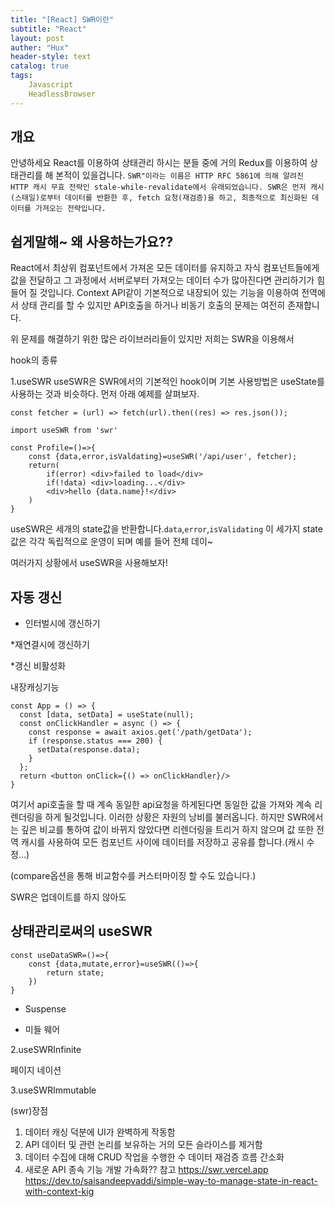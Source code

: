 ```yaml
---
title: "[React] SWR이란"
subtitle: "React"
layout: post
auther: "Hux"
header-style: text
catalog: true
tags:
    Javascript
    HeadlessBrowser
---
```


개요
---
안녕하세요 React를 이용하여 상태관리 하시는 분들 중에 거의 Redux를 이용하여 상태관리를 해 본적이 있을겁니다.
`SWR"이라는 이름은 HTTP RFC 5861에 의해 알려진 HTTP 캐시 무효 전략인 stale-while-revalidate에서 유래되었습니다. SWR은 먼저 캐시(스태일)로부터 데이터를 반환한 후, fetch 요청(재검증)을 하고, 최종적으로 최신화된 데이터를 가져오는 전략입니다.`

쉽게말해~
왜 사용하는가요??
---
React에서 최상위 컴포넌트에서 가져온 모든 데이터를 유지하고 자식 컴포넌트들에게 값을 전달하고 그 과정에서 서버로부터 가져오는 데이터 수가 많아진다면 관리하기가 힘들어 질 것입니다.
Context API같이 기본적으로 내장되어 있는 기능을 이용하여 전역에서 상태 관리를 할 수 있지만 API호출을 하거나
비동기 호출의 문제는 여전히 존재합니다.

위 문제를 해결하기 위한 많은 라이브러리들이 있지만 저희는 SWR을 이용해서 

hook의 종류

1.useSWR
useSWR은 SWR에서의 기본적인 hook이며 기본 사용방법은 useState를 사용하는 것과 비슷하다.
먼저 아래 예제를 살펴보자.
```tsx
const fetcher = (url) => fetch(url).then((res) => res.json());

import useSWR from 'swr'

const Profile=()=>{
    const {data,error,isValdating}=useSWR('/api/user', fetcher);
    return(
        if(error) <div>failed to load</div>
        if(!data) <div>loading...</div>
        <div>hello {data.name}!</div>
    )
}
```

useSWR은 세개의 state값을 반환합니다.`data`,`error`,`isValidating` 
이 세가지 state값은 각각 독립적으로 운영이 되며 예를 들어 전체 데이~

여러가지 상황에서 useSWR을 사용해보자!

자동 갱신
---
* 인터벌시에 갱신하기



*재연결시에 갱신하기

*갱신 비활성화


내장캐싱기능

```tsx
const App = () => {
  const [data, setData] = useState(null);
  const onClickHandler = async () => {
    const response = await axios.get('/path/getData');
    if (response.status === 200) {
      setData(response.data);
    }
  };
  return <button onClick={() => onClickHandler}/>
}
```
여기서 api호출을 할 때 계속 동일한 api요청을 하게된다면 동일한 값을 가져와 계속 리렌더링을 하게 될것입니다.
이러한 상황은 자원의 낭비를 불러옵니다.
하지만 SWR에서는 깊은 비교를 통하여 값이 바뀌지 않았다면 리렌더링을 트리거 하지 않으며 값 또한 전역 캐시를 사용하여
모든 컴포넌트 사이에 데이터를 저장하고 공유를 합니다.(캐시 수정...)

(compare옵션을 통해 비교함수를 커스터마이징 할 수도 있습니다.)


SWR은 업데이트를 하지 않아도 


상태관리로써의 useSWR
---

```tsx
const useDataSWR=()=>{
    const {data,mutate,error}=useSWR(()=>{
        return state;
    })
}
```


* Suspense

* 미들 웨어


2.useSWRInfinite

페이지 네이션


3.useSWRImmutable




(swr)장점
1. 데이터 캐싱 덕분에 UI가 완벽하게 작동함
2. API 데이터 및 관련 논리를 보유하는 거의 모든 슬라이스를 제거함
3. 데이터 수집에 대해 CRUD 작업을 수행한 수 데이터 재검증 흐름 간소화
4. 새로운 API 종속 기능 개발 가속화??
참고
https://swr.vercel.app
https://dev.to/saisandeepvaddi/simple-way-to-manage-state-in-react-with-context-kig
